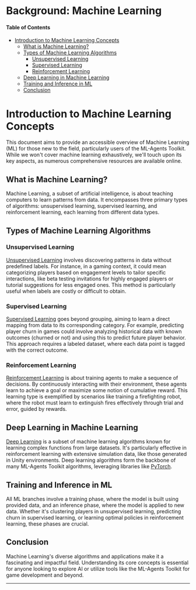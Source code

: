 # Background: Machine Learning

#### Table of Contents
- [Introduction to Machine Learning Concepts](#Introduction-to-Machine-Learning-Concepts)
  - [What is Machine Learning?](#What-is-Machine-Learning?)
  - [Types of Machine Learning Algorithms](#Types-of-Machine-Learning-Algorithms)
    - [Unsupervised Learning](#Unsupervised-Learning)
    - [Supervised Learning](#Supervised-Learning)
    - [Reinforcement Learning](#Reinforcement-Learning)
  - [Deep Learning in Machine Learning](#Deep-Learning-in-Machine-Learning)
  - [Training and Inference in ML](#Training-and-Inference-in-ML)
  - [Conclusion](#Conclusion)


# Introduction to Machine Learning Concepts

This document aims to provide an accessible overview of Machine Learning (ML) for those new to the field, particularly users of the ML-Agents Toolkit. While we won't cover machine learning exhaustively, we'll touch upon its key aspects, as numerous comprehensive resources are available online.

## What is Machine Learning?

Machine Learning, a subset of artificial intelligence, is about teaching computers to learn patterns from data. It encompasses three primary types of algorithms: unsupervised learning, supervised learning, and reinforcement learning, each learning from different data types.

## Types of Machine Learning Algorithms

### Unsupervised Learning

[Unsupervised Learning](https://en.wikipedia.org/wiki/Unsupervised_learning) involves discovering patterns in data without predefined labels. For instance, in a gaming context, it could mean categorizing players based on engagement levels to tailor specific interactions, like beta testing invitations for highly engaged players or tutorial suggestions for less engaged ones. This method is particularly useful when labels are costly or difficult to obtain.

### Supervised Learning

[Supervised Learning](https://en.wikipedia.org/wiki/Supervised_learning) goes beyond grouping, aiming to learn a direct mapping from data to its corresponding category. For example, predicting player churn in games could involve analyzing historical data with known outcomes (churned or not) and using this to predict future player behavior. This approach requires a labeled dataset, where each data point is tagged with the correct outcome.

### Reinforcement Learning

[Reinforcement Learning](https://en.wikipedia.org/wiki/Reinforcement_learning) is about training agents to make a sequence of decisions. By continuously interacting with their environment, these agents learn to achieve a goal or maximize some notion of cumulative reward. This learning type is exemplified by scenarios like training a firefighting robot, where the robot must learn to extinguish fires effectively through trial and error, guided by rewards.

## Deep Learning in Machine Learning

[Deep Learning](https://en.wikipedia.org/wiki/Deep_learning) is a subset of machine learning algorithms known for learning complex functions from large datasets. It's particularly effective in reinforcement learning with extensive simulation data, like those generated in Unity environments. Deep learning algorithms form the backbone of many ML-Agents Toolkit algorithms, leveraging libraries like [PyTorch](Background-PyTorch.md).

## Training and Inference in ML

All ML branches involve a training phase, where the model is built using provided data, and an inference phase, where the model is applied to new data. Whether it's clustering players in unsupervised learning, predicting churn in supervised learning, or learning optimal policies in reinforcement learning, these phases are crucial.

## Conclusion

Machine Learning's diverse algorithms and applications make it a fascinating and impactful field. Understanding its core concepts is essential for anyone looking to explore AI or utilize tools like the ML-Agents Toolkit for game development and beyond.

---